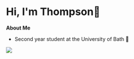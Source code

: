 # Hi, I'm Thompson👋

**About Me**
- Second year student at the University of Bath 🛁

<img align="center" src="https://github-readme-stats.vercel.app/api/top-langs/?username=itsthompson&layout=donut-vertical&theme=dark" />
